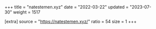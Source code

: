 +++
title = "natestemen.xyz"
date = "2022-03-22"
updated = "2023-07-30"
weight = 1517

[extra]
source = "https://natestemen.xyz/"
ratio = 54
size = 1
+++
